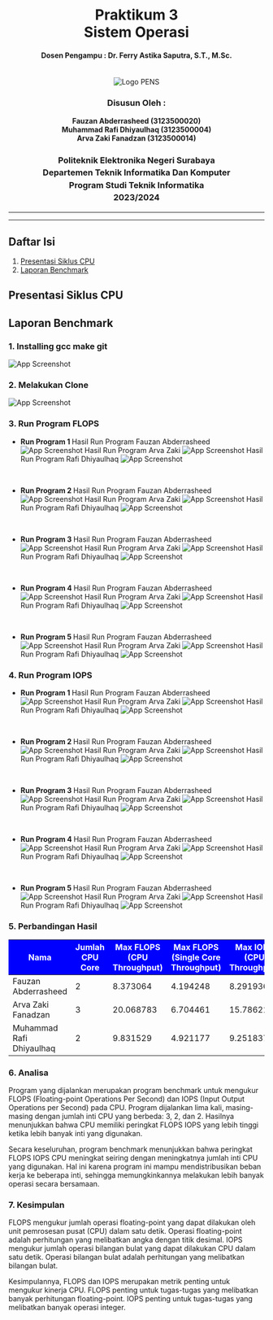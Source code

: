 <div align="center">
  <h1 style="text-align: center;font-weight: bold">Praktikum 3<br>Sistem Operasi</h1>
  <h4 style="text-align: center;">Dosen Pengampu : Dr. Ferry Astika Saputra, S.T., M.Sc.</h4>
</div>
<br />
<div align="center">
  <img src="https://upload.wikimedia.org/wikipedia/id/4/44/Logo_PENS.png" alt="Logo PENS">
  <h3 style="text-align: center;">Disusun Oleh : </h3>
  <p style="text-align: center;">
    <strong>Fauzan Abderrasheed (3123500020) </strong><br>
    <strong>Muhammad Rafi Dhiyaulhaq (3123500004) </strong><br>
    <strong>Arva Zaki Fanadzan (3123500014)</strong>
  </p>
<h3 style="text-align: center;line-height: 1.5">Politeknik Elektronika Negeri Surabaya<br>Departemen Teknik Informatika Dan Komputer<br>Program Studi Teknik Informatika<br>2023/2024</h3>
  <hr><hr>
</div>

## Daftar Isi
1. [Presentasi Siklus CPU](#presentasi-siklus-cpu)
2. [Laporan Benchmark](#laporan-benchmark)

## Presentasi Siklus CPU


## Laporan Benchmark
### 1. Installing gcc make git
![App Screenshot](img/instalasi.jpeg)
### 2. Melakukan Clone 
![App Screenshot](img/clone.jpeg)

### 3. Run Program FLOPS
- <strong> Run Program 1 </strong>
Hasil Run Program Fauzan Abderrasheed
![App Screenshot](img/flops-1.jpeg)
Hasil Run Program Arva Zaki
![App Screenshot](img/arva-flops-1.jpeg)
Hasil Run Program Rafi Dhiyaulhaq
![App Screenshot](img/dhiya-flops-1.jpeg)
<br>

- <strong> Run Program 2 </strong>
Hasil Run Program Fauzan Abderrasheed
![App Screenshot](img/flops-2.jpeg)
Hasil Run Program Arva Zaki
![App Screenshot](img/arva-flops-2.jpeg)
Hasil Run Program Rafi Dhiyaulhaq
![App Screenshot](img/dhiya-flops-2.jpeg)
<br>

- <strong> Run Program 3 </strong>
Hasil Run Program Fauzan Abderrasheed
![App Screenshot](img/flops-3.jpeg)
Hasil Run Program Arva Zaki
![App Screenshot](img/arva-flops-3.jpeg)
Hasil Run Program Rafi Dhiyaulhaq
![App Screenshot](img/dhiya-flops-3.jpeg)
<br>

- <strong> Run Program 4 </strong>
Hasil Run Program Fauzan Abderrasheed
![App Screenshot](img/flops-4.jpeg)
Hasil Run Program Arva Zaki
![App Screenshot](img/arva-flops-4.jpeg)
Hasil Run Program Rafi Dhiyaulhaq
![App Screenshot](img/dhiya-flops-4.jpeg)
<br>

- <strong> Run Program 5 </strong>
Hasil Run Program Fauzan Abderrasheed
![App Screenshot](img/flops-5.jpeg)
Hasil Run Program Arva Zaki
![App Screenshot](img/arva-flops-5.jpeg)
Hasil Run Program Rafi Dhiyaulhaq
![App Screenshot](img/dhiya-flops-5.jpeg)


### 4. Run Program IOPS
- <strong> Run Program 1 </strong>
Hasil Run Program Fauzan Abderrasheed
![App Screenshot](img/iops-1.jpeg)
Hasil Run Program Arva Zaki
![App Screenshot](img/arva-iops-1.jpeg)
Hasil Run Program Rafi Dhiyaulhaq
![App Screenshot](img/dhiya-iops-1.jpeg)
<br>

- <strong> Run Program 2 </strong>
Hasil Run Program Fauzan Abderrasheed
![App Screenshot](img/iops-2.jpeg)
Hasil Run Program Arva Zaki
![App Screenshot](img/arva-iops-2.jpeg)
Hasil Run Program Rafi Dhiyaulhaq
![App Screenshot](img/dhiya-iops-2.jpeg)
<br>

- <strong> Run Program 3 </strong>
Hasil Run Program Fauzan Abderrasheed
![App Screenshot](img/iops-3.jpeg)
Hasil Run Program Arva Zaki
![App Screenshot](img/arva-iops-3.jpeg)
Hasil Run Program Rafi Dhiyaulhaq
![App Screenshot](img/dhiya-iops-3.jpeg)
<br>

- <strong> Run Program 4 </strong>
Hasil Run Program Fauzan Abderrasheed
![App Screenshot](img/iops-4.jpeg)
Hasil Run Program Arva Zaki
![App Screenshot](img/arva-iops-4.jpeg)
Hasil Run Program Rafi Dhiyaulhaq
![App Screenshot](img/dhiya-iops-4.jpeg)
<br>

- <strong> Run Program 5 </strong>
Hasil Run Program Fauzan Abderrasheed
![App Screenshot](img/iops-5.jpeg)
Hasil Run Program Arva Zaki
![App Screenshot](img/arva-iops-5.jpeg)
Hasil Run Program Rafi Dhiyaulhaq
![App Screenshot](img/dhiya-iops-5.jpeg)


### 5. Perbandingan Hasil 
<table>
<thead>
<tr>
  <th style="background-color: blue; color: white">Nama</th>
  <th style="background-color: blue; color: white">Jumlah CPU Core</th>
  <th style="background-color: blue; color: white">Max FLOPS (CPU Throughput)</th>
  <th style="background-color: blue; color: white">Max FLOPS (Single Core Throughput)</th>
  <th style="background-color: blue; color: white">Max IOPS (CPU Throughput)</th>
  <th style="background-color: blue; color: white">Max IOPS (Single Core Throughput)</th>
<tr>
</thead>
<tbody>
  <tr>
  <td>Fauzan Abderrasheed</td>
  <td>2</td>
  <td>8.373064</td>
  <td>4.194248</td>
  <td>8.291936</td>
  <td>4.153408</td>
  </tr>
   <tr>
  <td>Arva Zaki Fanadzan</td>
  <td>3</td>
  <td>20.068783</td>
  <td>6.704461</td>
  <td>15.786218</td>
  <td>5.274650</td>
  </tr>
   <tr>
  <td>Muhammad Rafi Dhiyaulhaq</td>
  <td>2</td>
  <td>9.831529</td>
  <td>4.921177</td>
  <td>9.251837</td>
  <td>4.626244</td>
  </tr>
</tbody>
</table>

### 6. Analisa
Program yang dijalankan merupakan program benchmark untuk mengukur FLOPS (Floating-point Operations Per Second) dan IOPS (Input Output Operations per Second) pada CPU. Program dijalankan lima kali, masing-masing dengan jumlah inti CPU yang berbeda: 3, 2, dan 2. Hasilnya menunjukkan bahwa CPU memiliki peringkat FLOPS IOPS yang lebih tinggi ketika lebih banyak inti yang digunakan.

Secara keseluruhan, program benchmark menunjukkan bahwa peringkat FLOPS IOPS CPU meningkat seiring dengan meningkatnya jumlah inti CPU yang digunakan. Hal ini karena program ini mampu mendistribusikan beban kerja ke beberapa inti, sehingga memungkinkannya melakukan lebih banyak operasi secara bersamaan.

### 7. Kesimpulan 
FLOPS mengukur jumlah operasi floating-point yang dapat dilakukan oleh unit pemrosesan pusat (CPU) dalam satu detik. Operasi floating-point adalah perhitungan yang melibatkan angka dengan titik desimal.
IOPS mengukur jumlah operasi bilangan bulat yang dapat dilakukan CPU dalam satu detik. Operasi bilangan bulat adalah perhitungan yang melibatkan bilangan bulat.

Kesimpulannya, FLOPS dan IOPS merupakan metrik penting untuk mengukur kinerja CPU. FLOPS penting untuk tugas-tugas yang melibatkan banyak perhitungan floating-point. IOPS penting untuk tugas-tugas yang melibatkan banyak operasi integer.